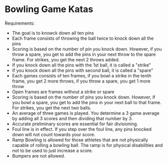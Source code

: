 # Bowling Game Katas

Requirements:

- The goal is to knowck down all ten pins
- Each frame consists of throwing the ball twice to knock down all the pins
- Scoring is based on the number of pin you knock down. However, if you throw a spare, you get to add the pins in your next throw to the spare frame. For strikes, you get the next 2 throws added.
- If you knock down all the pins with the 1st ball, it is called a "strike"
- If you knock down all the pins with second ball, it is called a "spare"
- Each games consists of ten frames, if you bowl a strike in the tenth frame, you get 2 more throws, if you throw a spare, you get 1 more throw 
- Open frames are frames without a strike or spare 
- Scoring is based on the number of pins you knock down. However, if you bowl a
  spare, you get to add the pins in your next ball to that frame. For strikes, you get the next two balls. 
- An average of three games is played. You determine a 3 game average by adding
  all 3 scores and then dividing that number by 3. 
- Accurate preliminary scores are essential for fair divisioning. 
- Foul line is in effect. If you step over the foul line, any pins knocked down will not count towards your score. 
- Ramp Bowling is allowed for those athletes that are not physically capable of
  rolling a bowling ball. The ramp is for physical disabilities and not to be used to just increase a score. 
- Bumpers are not allowed.

